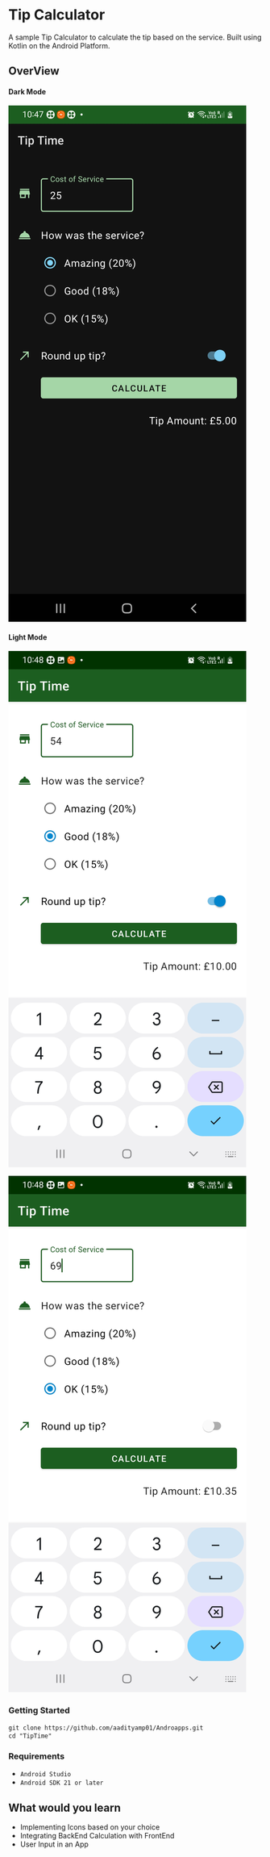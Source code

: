 
# Tip Calculator

A sample Tip Calculator to calculate the tip based on the service. Built using Kotlin on the Android Platform.


## OverView

#### Dark Mode
![alt_text](1.jpg)

#### Light Mode
![alt_text](2.jpg)

![alt_text](3.jpg)


### Getting Started 

```
git clone https://github.com/aadityamp01/Androapps.git
cd "TipTime"
```

### Requirements
  - `Android Studio`
  - `Android SDK 21 or later`


What would you learn
---------------------

  - Implementing Icons based on your choice
  - Integrating BackEnd Calculation with FrontEnd
  - User Input in an App
